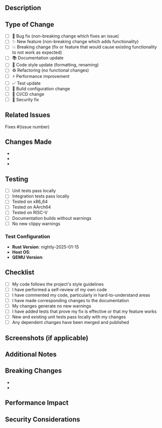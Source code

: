 ## Description

<!-- Provide a brief summary of the changes -->

## Type of Change

<!-- Mark the relevant option with an "x" -->

- [ ] 🐛 Bug fix (non-breaking change which fixes an issue)
- [ ] ✨ New feature (non-breaking change which adds functionality)
- [ ] 💥 Breaking change (fix or feature that would cause existing functionality to not work as expected)
- [ ] 📚 Documentation update
- [ ] 🎨 Code style update (formatting, renaming)
- [ ] ♻️ Refactoring (no functional changes)
- [ ] ⚡ Performance improvement
- [ ] ✅ Test update
- [ ] 🔧 Build configuration change
- [ ] 🤖 CI/CD change
- [ ] 🔐 Security fix

## Related Issues

<!-- Link any related issues here -->
Fixes #(issue number)

## Changes Made

<!-- List the key changes made in this PR -->

- 
- 
- 

## Testing

<!-- Describe the tests you ran to verify your changes -->

- [ ] Unit tests pass locally
- [ ] Integration tests pass locally
- [ ] Tested on x86_64
- [ ] Tested on AArch64
- [ ] Tested on RISC-V
- [ ] Documentation builds without warnings
- [ ] No new clippy warnings

### Test Configuration
- **Rust Version**: nightly-2025-01-15
- **Host OS**: 
- **QEMU Version**: 

## Checklist

<!-- Mark completed items with an "x" -->

- [ ] My code follows the project's style guidelines
- [ ] I have performed a self-review of my own code
- [ ] I have commented my code, particularly in hard-to-understand areas
- [ ] I have made corresponding changes to the documentation
- [ ] My changes generate no new warnings
- [ ] I have added tests that prove my fix is effective or that my feature works
- [ ] New and existing unit tests pass locally with my changes
- [ ] Any dependent changes have been merged and published

## Screenshots (if applicable)

<!-- Add screenshots to help explain your changes -->

## Additional Notes

<!-- Add any additional notes or context about the PR here -->

## Breaking Changes

<!-- If this PR introduces breaking changes, describe them here -->

- 
- 

## Performance Impact

<!-- Describe any performance implications of your changes -->

## Security Considerations

<!-- Describe any security implications of your changes -->